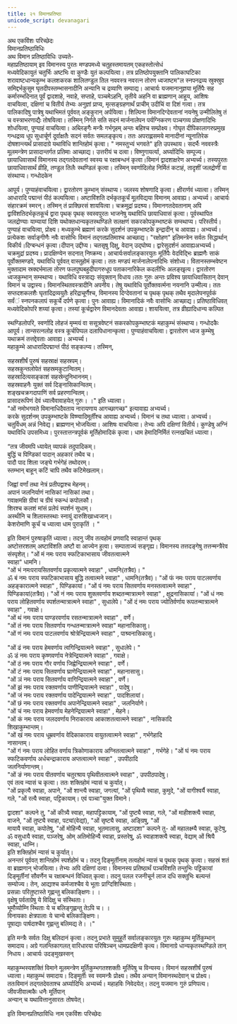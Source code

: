 ```yaml
---
title: २१ विमानप्रतिष्ठा
unicode_script: devanagari
---
```


अथ एकविंशः परिच्छेदः  
विमानप्रतिष्ठाविधिः  
अथ विमान प्रतिष्ठाविधिः उच्यते-  
महाप्रतिष्ठायाम् इव विमानस्य पुरतः मण्डपमध्ये चतुहस्तमायतम् एकहस्तोत्सेधं  
मध्यवेदिकायुतं चतुर्भिः अष्टभिः वा कुण्डैः युतं कल्पयित्वा। तत्र प्रतिष्ठोपयुक्तानि  पालिकाघटिका शरावाष्टधान्यकुम्भ कलशकरक शालितण्डुल तिल नववस्त्र नवरत्न  तोरण ध्वजाष्टम"ल स्नपनद्रव्य स्रुक्स्रुव समिद्दर्भकुसुम घृतदीपस्तम्भासनादीनि अन्यानि च  द्रव्याणि सम्पाद्य। आचार्यः यजमानानुज्ञया मूर्तिपैः सह कर्मारम्भदिनात् पूर्वं द्वादशाहे, नवाहे, सप्ताहे, पञ्चमेऽहनि, तृतीये अहनि वा ब्राह्मणान् आहूय, आशिषः  वाचयित्वा, दक्षिणां च वितीर्य तेभ्यः अनुज्ञां प्राप्य, मृत्सङ्ग्रहणार्थं प्राचीम् उदीचिं वा दिशं  गत्वा। तत्र पालिकादिषु पात्रेषु यथाभिमतं पूर्ववत् अङ्कुरान् अर्पयित्वा। शिल्पिना  विमानदिग्देवतानां नयनेषु उन्मीलितेषु तं च वस्त्राभरणाद्यैः तोषयित्वा। तस्मिन् निर्गते  सति सदनं मार्जनालेपन पर्यग्निकरण पञ्चगव्य प्रोक्षणादिभिः शोधयित्वा, पुण्याहं  वाचयित्वा। अब्लिङ्गैः मन्त्रैः गर्भगृहम् अन्तः बहिश्च सम्प्रोक्ष्य। गोघृत  दीपिकालागरुप्रमुख गन्धद्रव्य धूप सुधार्चूर्ण दूर्वाक्षतैः सदनं सर्वतः समलङ्कृत्य। ततः  अपराह्णसमये मानादीनां न्यूनातिरेक दोषशान्त्यर्थं प्रासादाग्रे यथाविधि शान्तिहोमं  कृत्वा। " नमस्तुभ्यं भगवते"  इति उपस्थाय। सदर्भैः नववस्त्रैः मूलमन्त्रेण प्रासादान्तर्गत  प्रतिमाः आच्छाद्य। उत्तरीयं च दत्वा। विष्णुगायर्त्या, अर्घ्यादिभिः सम्पूज्य।  छायाधिवासार्थं विमानस्य तद्गतदेवतानां स्वस्य च रक्षाबन्धनं कृत्वा।विमानं द्वादशाक्षरेण  अभ्यर्च्य। तस्यपुरतः छायाधिवासार्थं व्रीहि, तण्डुल तिलैः स्थण्डिलं कृत्वा। तस्मिन्  स्वर्णादिलोह निर्मितं कटाहं, तादृशीं जलद्रोणीं वा संस्थाप्य। गन्धोदकेन  

आपूर्य। पुण्याहंवाचयित्वा। द्वारतोरण कुम्भान् संस्थाप्य। जलस्य शोषणादि कृत्वा।  क्षीरार्णवं ध्यात्वा। तस्मिन् आधारादि पद्मान्तं पीठं कल्पयित्वा। अष्टाविंशति दर्भकृतकूर्चं  मूलविद्यया विमानम् आवाह्य। अभ्यर्च्य। आचार्यः संहारक्रमं स्मरन्। तस्मिन् तं  प्राक्छिरसं शाययित्वा। चक्रमुद्रां प्रदश्र्य। विमानगतदेवतानाम् अपि द्वाविंशतिदर्भकृतकूर्च  द्वारा पृथक् पृथक् स्वस्वपुरतः भाजनेषु यथाविधि छायाधिवासं कृत्वा। पूर्वस्थापित  जलद्रोण्याः याम्यायां दिशि यथोक्तधान्यकृतस्थण्डिले सलक्षणं सकरकोपकुम्भाष्टकं  सम्स्थाप्य। परिस्तीर्य। पुण्याहं वाचयित्वा, प्रोक्ष्य। मध्यकुम्भे ब्रह्माणं करके सुदर्शनं  उपकुम्भाष्टके इन्द्रादीन् च आवाह्य। अभ्यर्च्य। प्रत्येकशः सर्वाङ्गीणैः नवैः वासोभिः  विमानं तद्गतप्रतिमाश्च आच्छाद्य। "रक्षोहण" इतिमन्त्रेन सर्वतः सिद्धार्थान्  विकीर्य।दिग्बन्धनं कृत्वा।दीपान् उद्दीप्य। चतसृषु दिक्षु, वेदान् उद्घोष्य। द्वारेसुदर्शनं  आवाह्यअभ्यर्च्य। चक्रमुद्रां प्रदश्र्य। प्रादक्षिण्येन सदनात् निष्क्रम्य।  आचार्यःसर्वालङ्कारयुतः मूर्तिपैः वेदविद्भिः ब्राह्मणैः साकं पूर्वोक्तमण्डपे, यथाविधि  पूर्ववत् वास्तुहोमं कृत्वा। ततः मण्डपं मार्जनालेपनादिभिः संशोध्य। वितानस्तम्भवेष्टन  मुक्तादाम स्रक्दर्भमाला तोरण फलपुष्पबहुदीपागरुधूप पताकानारिकेल कदलीभिः  अलङ्खृत्य। द्वारतोरण ध्वजकुम्भान् सम्स्थाप्य। यथाविधि वस्त्राद्यः संयुक्तान्  विधाय।ततः गुरुः अन्तः प्रविश्य छायाधिवासितान् देवान् विमानं च उद्वास्य।  विमानस्थितवस्त्रादीनि अपनीय। तेषु यथाविधि पूर्वोक्तवर्त्मना नयनानि उन्मील्य। ततः  सप्तदशकलशैः घृतादिद्रव्ययुतैः हरिद्राचूर्णैश्च, विमानस्य दिग्देवतानां च पृथक् पृथक्  तथैव मृदालेपनपूर्वकं सर्वं◌ं स्नपनकलापं सकूर्चे दर्पणे कृत्वा। पुनः आवाह्य।  विमानादिकं नवैः वासोभिः आच्छाद्य। प्रतिष्ठाविधिवत् मध्यवेदिकोपरि शय्यां कृत्वा।  तस्यां कूर्चद्वारेण विमानदेवताः आवाह्य। शाययित्वा, तत्र व्रीह्यादिधान्य कल्पित  

स्थण्डिलोपरि, स्वर्णादि लोहजं मृम्मयं वा ससूत्रवेष्टनं सकरकोपकुम्भाष्टकं महाकुम्भं  संस्थाप्य। गन्धोदकैः आपूर्य। तान्सरत्नलोह वस्त्र कूर्चपिप्पल दलापिधानान्कृत्वा।  पुण्याहंवाचयित्वा। द्वारतोरण ध्वज कुम्भेषु यथाक्रमं तत्तद्देवताः आवाह्य। अभ्यर्च्य।  
महाकुम्भे आधारादिपद्मान्तं पीठं सङ्कल्प्य। तस्मिन्, 

सहस्रशीर्षं पुरुषं सहस्राक्षं सहस्रपम्।  
सहस्रकुन्तलोपेतं सहस्रमकुटान्वितम्।  
सहस्रादित्यसङ्काशं सहस्रेन्दुनिभाननम्।  
सहस्रवाहनैः युक्तं सर्व दिङ्नासिकान्वितम्।  
शङ्खचक्रगदापाणिं सर्व प्रहरणान्वितम्।  
प्रासादरूपिणं देवं ध्यात्वैवावाहयेत् गुरुः। ।" इति ध्यात्वा।  
"ओं नमोभगवते विमानाधिदैवताय नारायणाय आगच्छागच्छ" इत्यावाह्य अभ्यर्च्य।  
करके सुदर्शनम् उपकुम्भाष्टके विष्ण्वादिमूर्तींश्च आवाह्य अभ्यर्च्य। विमानं च तथा  ध्यात्वा। अभ्यर्च्य। चतुर्विधम् अन्नं निवेद्य। ब्राह्मणान् भोजयित्वा। आशिषः वाचयित्वा।  तेभ्यः अपि दक्षिणां वितीर्य। कुण्डेषु अग्निं यथाविधि उपसमिध्य। पुरस्तात्तन्त्रपूर्वकं  मूर्तिहोमादिकं कृत्वा। धाम हेमादिनिर्मितं रत्नखचितं ध्यात्वा।  

“तत्र जीवमपि ध्यायेत् व्यापकं तदुपादिकम्।  
बुद्धिं च पिण्डिकां पादान् अहकारं तथैव च।  
पादौ पाद शिला जङ्घे गर्भगेहं तथोदरम्।  
स्तम्भान् बाहून् कटिं चापि तथैव कटिमेखलाम्।  

जिह्वां वर्णां तथा नेत्रं प्रतीपद्वाश्च मेहनम्।  
अपानं जलनिर्याणं नासिकां नासिकां तथा।  
गवाक्षमक्षि ग्रीवां च ग्रीवं स्कन्धं कपोलकौ।  
शिरश्च कलशं मांसं प्रलेपं स्पर्शनं सुधाम्।  
अस्थीनि च शिलास्तस्थाः स्नायुं दारुशिखाध्वजान्।  
केशरोमाणि कूर्चं च ध्यात्वा धाम पुराकृतिं । "  

इति विमानं पुरुषाकृतिं ध्यात्वा। तदनु जीव तत्वहोमं प्रणवादि स्वाहान्तं पृथक्  
अष्टोत्तरशतम् अष्टाविंशति अष्टौ वा आज्येन हुत्वा। सम्पाताज्यं सङ्गृह्य। विमानस्य  तत्तदङ्गेषु तत्तन्मन्त्रैरेव संस्पृशेत्।  "ओं मं नमः पराय स्फटिकाभासाय जीवतत्वात्मने  
स्वाहा" धामनि।  
"ओं भं नमःपरायसितवर्णाय प्रकृत्यात्मने स्वाहा" , धामनि(तत्रैव)। "  
ॐ बं नमः पराय स्फटिकाभासाय बुद्धि तत्वात्मने स्वाहा" , धामनि(तत्रैव)। "ओं फं नमः  पराय पाटलवर्णाय अहङ्कारात्मने स्वाहा" , पिण्डिकायां। "ओं पं नमः पराय सितवर्णाय  मनस्तत्वात्मने स्वाहा" , पिण्डिकायां(तत्रैव)। "ओं नं नमः पराय शुक्लवर्णाय  शब्दतन्मात्रात्मने स्वाहा" , क्षुद्रनासिकायां। "ओं धं नमः पराय लोहितवर्णाय  स्पर्शतन्मात्रात्मने स्वाहा" , सुधालेपे। "ओं दं नमः पराय ज्योतिर्वर्णाय रूपतन्मात्रात्मने  
स्वाहा" , गवाक्षे।  
"ओं थं नमः पराय पाण्डरवर्णाय रसतन्मात्रात्मने स्वाहा" , वर्णे।  
"ओं तं नमः पराय सितवर्णाय गन्धतन्मात्रात्मने स्वाहा"  महानासिकासु।  
"ओं णं नमः पराय पाटलवर्णाय श्रोत्रेन्द्रियात्मने स्वाहा"  , पाश्र्वनासिकासु।  

"ओं ढं नमः पराय हेमवर्णाय त्वगिन्द्रियात्मने स्वाहा" , सुधालेपे। "  
ॐ डं नमः पराय कृष्णवर्णाय नेत्रेन्द्रियात्मने स्वाहा" , गवाक्षे।  
"ओं ठं नमः पराय गौर वर्णाय जिह्वेन्द्रियात्मने स्वाहा" , वर्णे।  
"ओं टं नमः पराय सितवर्णाय घ्राणेन्द्रियात्मने स्वाहा" , महानासासु।  
"ओं ञं नमः पराय सितवर्णाय वागिन्द्रियात्मने स्वाहा" , वर्णे।  
"ओं झं नमः पराय रक्तवर्णाय पाणीन्द्रियात्मने स्वाहा" , पादेषु।  
"ओं जं नमः पराय रक्तवर्णाय पादेन्द्रियात्मने स्वाहा" , पादशिलायां।  
"ओं छं नमः पराय रक्तवर्णाय अपानेन्द्रियात्मने स्वाहा" , जलनिर्याणे।  
"ओं चं नमः पराय हेमवर्णाय मेहनेन्द्रियात्मने स्वाहा" , मेहने।  
"ओं कं नमः पराय जलदवर्णाय निराकाराय आकाशतत्वात्मने स्वाहा"  , नासिकादि  
शिखाकुम्भान्तम्।  
"ओं खं नमः पराय धूम्रवर्णाय वेदिकाकाराय वायुतत्वात्मने स्वाहा" , गर्भगेहादि  
नासान्तम्।  
"ओं गं नमः पराय लोहित वर्णाय त्रिकोणाकाराय अग्नितत्वात्मने स्वाहा" , गर्भगेहे।  "ओं घं नमः पराय स्फटिकवर्णाय अर्धचन्द्राकाराय अप्तत्वात्मने स्वाहा" , उपपीठादि  
जलनिर्याणान्तम्।  
"ओं ङं नमः पराय पीतवर्णाय चतुरश्राय पृथिवीतत्वात्मने स्वाहा" , उपपीठपादेषु।  
एवं तत्व न्यासं च कृत्वा। ततः शक्तिहोमं न्यासं च कुर्यात्।  
"ओं प्रकृत्यै स्वाहा, अपाने, "ओं शान्त्यै स्वाहा, जगत्यां, "ओं पृथिव्यै स्वाहा, कुमुदे, "ओं  वागीश्वर्यै स्वाहा, गले, "ओं रत्यै स्वाहा, पट्टिकायाम्। एवं पञ्चा"युक्त विमाने।  

द्वादशा" कल्पने तु, "ओं कीत्र्यै स्वाहा, महापट्टिकायाम्, "ओं पुष्ट्यै स्वाहा, गले, "ओं  माहीशक्त्यै स्वाहा, वाजने, "ओं तुष्ट्यै स्वाहा, पट्यां(वेद्यां), "ओं सृष्ट्यै स्वाहा, अङ्ग्रिषु, "ओं  
मायायै स्वाहा, कपोतेषु, "ओं मोहिन्यै स्वाहा, भूतमालासु, 
अष्टादशा" कल्पने तु- ओं महालक्ष्म्यै स्वाहा, कूटेषु, 
ॐ वसुधायै स्वाहा, पञ्जरेषु, ओम् अतिमोहिन्यै स्वाहा, प्रस्तरेषु, 
ॐ स्वाहाशक्त्यै स्वाहा, वेद्याम् ओं श्रियै स्वाहा, धाम्नि।  
इति शक्तिहोमं न्यासं च कुर्यात्।  
अनन्तरं पूर्ववत् शान्तिहोमं स्पर्शहोमं च। तदनु दिङ्मूर्तीनाम् तत्वहोमं न्यासं च पृथक्  पृथक् कृत्वा। सहस्रं शतं वा ब्राह्मणान् भोजयित्वा। तेभ्यः अपि दक्षिणां दत्वा।  विमानस्य प्रतिष्ठार्थं पञ्चविंशति तन्तुभिः पट्टिकायां दिङ्मूर्तीनां सौवर्णेन च रक्षाबन्धनं  विधिवत् कृत्वा। तदनु पलल रजनीचूर्न लाज दधि सक्तुभिः बल्यन्तं सम्योज्य। तेन, 
आद्याश्च कर्मजाश्चैव ये भूताः प्राग्दिशिस्थिताः।  
प्रसन्नाः परितुष्टास्ते गृह्णन्तु बलिकाङ्क्षिणः। ।  
वृक्षेषु पर्वताग्रेषु ये विदिक्षु च संस्थिताः।  
भूमौव्योम्नि स्थिताः ये च बलिङ्गृह्णन्तु तेऽपि च। ।  
विनायकाः क्षेत्रपालाः ये चान्ये बलिकाङ्क्षिणः।  
पूषाद्याः पार्षदाश्चैव गृह्णन्तु बलिमद्य ते। ।"   

इति मन्त्रैः सर्वतः दिक्षु बलिदानं कृत्वा। तदनु प्रभाते सुमुहूर्ते सर्वालङ्कारयुतः गुरुः  महाकुम्भ मूर्तिकुम्भान् समादाय। अग्रे गलन्तिकागलत् वारिधारया परिषिञ्चन्  धामप्रदक्षिणी कृत्य। विमानाग्रे धान्यकृतस्थण्डिले तान् निधाय। आचार्यः उदङ्मुखस्सन्  

महाकुम्भस्यशक्तिं विमाने मूलमन्त्रेण मूर्तिकुम्भगतश्शक्तीः मूर्तिपेषु च विन्यस्य। विमानं  सहस्रशीर्षं पुरुषं ध्यात्वा। महाकुम्भं समादाय। दिङ्मूर्तीः स्व स्वमन्त्रैः प्रोक्ष्य। तथैव  अन्यान् विमानस्थदेवान् च प्रोक्ष्य। ततःविमानं तद्गतदेवताश्च अर्घ्यादिभिः अभ्यर्च्य।  महाहविः निवेदयेत्। तदनु यजमानः गुरुं प्रणिपत्य। जीवजीवात्मकैः धनैः मूर्तिपान्  
अन्यान् च यथावित्तानुसारतः तोषयेत्।  

इति विमानप्रतिष्ठाविधिः नाम एकविंशः परिच्छेदः  
